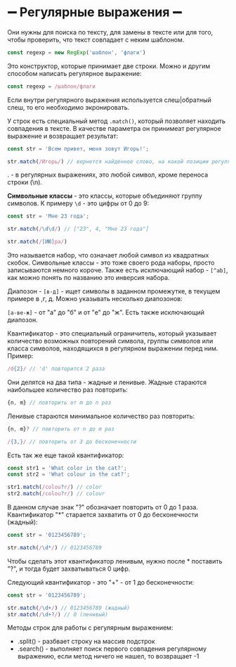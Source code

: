# ➖ Регулярные выражения ➖

Они нужны для поиска по тексту, для замены в тексте или для того, чтобы проверить, что текст совпадает с неким шаблоном. 
```javascript
const regexp = new RegExp('шаблон', 'флаги')
```
Это конструктор, которые принимает две строки. Можно и другим способом написать регулярное выражение:
```javascript
const regexp = /шаблон/флаги
```
Если внутри регулярного выражения используется слеш|обратный слеш, то его необходимо экронировать. 

У строк есть специальный метод `.match()`, который позволяет находить совпадения в тексте. В качестве параметра он принимеат регулярное выражение и возвращает результат:
```javascript
const str = 'Всем привет, меня зовут Игорь!';

str.match(/Игорь/) // вернется найденное слово, на какой позиции регулярное выражение его нашло и весь текст
```
. - в регулярных выражениях, это любой символ, кроме переноса строки (\n).

**Символьные классы** - это классы, которые объединяют группу символов. К примеру `\d` - это цифры от 0 до 9:
```javascript
const str = 'Мне 23 года';

str.match(/\d\d/) // ["23", 4, "Мне 23 года"]
```

```javascript
str.match(/[ИЮ]ра/)
```
Это называется набор, что означает любой символ из квадратных скобок. Символьные классы - это тоже своего рода наборы, просто записываются немного короче.
Также есть исключающий набор - `[^ab]`, как можно понять по названию это инверсия набора.

Диапозон - `[в-д]` - ищет символы в заданном промежутке, в текущем примере в ,г, д. Можно указывать несколько диапозонов:

`[а-ве-ж]` - от "а" до "б" и от "е" до "ж". Есть также исключающий диапозон. 

Квантификатор - это специальный ограничитель, который указывает количество возможных повторений символа, группы символов или класса символов, находящихся в регулярном выражении перед ним. Пример: 
```javascript
/d{2}/ // 'd' повторится 2 раза
```

Они делятся на два типа - жадные и ленивые. Жадные стараются наибольшее количество раз повторить: 
```javascript
{n, m} // повторить от m до n раз
```

Ленивые стараются минимальное количество раз повторить:
```javascript
{n, m}? // повторить от n до m раз
```
```javascript
/{3,}/ // повторить от 3 до бесконечности
```
Есть так же еще такой квантификатор:
```javascript
const str1 = 'What color in the cat?';
const str2 = 'What colour in the cat?';

str1.match(/colou?r/) // color
str2.match(/colou?r/) // colour
```
В данном случае знак "?" обозначает повторить от 0 до 1 раза. Квантификатор "*" старается захватить от 0 до бесконечности (жадный):
```javascript
const str = '0123456789';

str.match(/\d*/) // 0123456789
```
Чтобы сделать этот квантификатор ленивым, нужно после * поставить "?", и тогда будет захватываться 0 цифр.

Следующий квантификатор - это "+" - от 1 до бесконечности:
```javascript
const str = '0123456789';

str.match(/\d+/) // 0123456789 (жадный)
str.match(/\d+?/) // 0 (ленивый)
```

Методы строк для работы с регулярным выражением:
- .split() - разбвает строку на массив подстрок
- .search() - выполняет поиск первого совпадения регулярному выражению, если метод ничего не нашел, то возвращает -1
